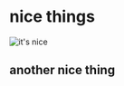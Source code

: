 # nice things

![it's nice](https://photos.onedrive.com/share/97532CE3C139D4E!143289?cid=97532CE3C139D4E&resId=97532CE3C139D4E!143289&authkey=!APctvAzho_tOEuc&ithint=photo&e=Xq6B9Z)

## another nice thing
